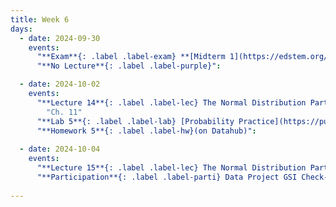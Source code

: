 ```yaml
---
title: Week 6
days:
  - date: 2024-09-30
    events:
      "**Exam**{: .label .label-exam} **[Midterm 1](https://edstem.org/us/courses/63660/discussion/5305113) (Remote)**":
      "**No Lecture**{: .label .label-purple}":

  - date: 2024-10-02
    events:
      "**Lecture 14**{: .label .label-lec} The Normal Distribution Part I ": 
        "Ch. 11"
      "**Lab 5**{: .label .label-lab} [Probability Practice](https://publichealth.datahub.berkeley.edu/hub/user-redirect/git-pull?repo=https%3A%2F%2Fgithub.com%2Fph142-ucb%2Fph142-fa24&urlpath=rstudio%2F&branch=main) (Due Oct 4th)":
      "**Homework 5**{: .label .label-hw}(on Datahub)":
      
  - date: 2024-10-04
    events:
      "**Lecture 15**{: .label .label-lec} The Normal Distribution Part II ":
      "**Participation**{: .label .label-parti} Data Project GSI Check-In ":
      
---
```

